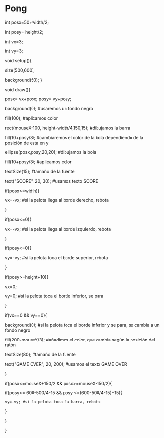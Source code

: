 # Pong
int posx=50+width/2;

int posy= height/2;

int vx=3;

int vy=3;



void setup(){

size(500,600);

background(50);
}




void draw(){

 posx= vx+posx; 
 posy= vy+posy;
 
 
 
 background(0); #usaremos un fondo negro
 
 fill(100); #aplicamos color
 
 rect(mouseX-100, height-width/4,150,15); #dibujamos la barra
 
 fill(10+posy/3); #cambiaremos el color de la bola dependiendo de la posición de esta en y
 
 ellipse(posx,posy,20,20); #dibujamos la bola
 
 fill(10+posy/3); #aplicamos color
 
 textSize(15); #tamaño de la fuente 
 
 text("SCORE", 20, 30); #usamos texto SCORE



 
 if(posx>=width){
 
 vx=-vx; #si la pelota llega al borde derecho, rebota
 
 }  
 
 if(posx<=0){
 
 vx=-vx; #si la pelota llega al borde izquierdo, rebota
 
 }
 
 if(posy<=0){
 
 vy=-vy; #si la pelota toca el borde superior, rebota
 
 }
 
 if(posy>=height+10){
 
   vx=0;
   
   vy=0;  #si la pelota toca el borde inferior, se para
   
 }
 
 if(vx==0 && vy==0){
 
 background(0); #si la pelota toca el borde inferior y se para, se cambia a un fondo negro
 
 fill(200-mouseY/3); #añadimos el color, que cambia según la posición del ratón
 
 textSize(80); #tamaño de la fuente
 
 text("GAME OVER", 20, 200); #usamos el texto GAME OVER
 
 }
 
 if(posx<=mouseX+150/2 && posx>=mouseX-150/2){
 
   if(posy>= 600-500/4-15 && posy <=(600-500/4-15)+15){
   
	vy=-vy; #si la pelota toca la barra, rebota
	
   }
   
 }

}
